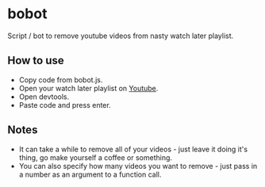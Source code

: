 # bobot
Script / bot to remove youtube videos from nasty watch later playlist.

## How to use
- Copy code from bobot.js.
- Open your watch later playlist on [Youtube](https://www.youtube.com/playlist?list=WL).
- Open devtools.
- Paste code and press enter.

## Notes
- It can take a while to remove all of your videos - just leave it doing it's thing, go make yourself a coffee or something.
- You can also specify how many videos you want to remove - just pass in a number as an argument to a function call.
